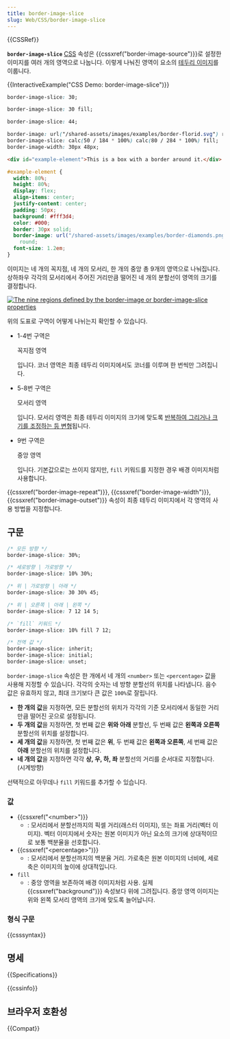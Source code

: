 ```yaml
---
title: border-image-slice
slug: Web/CSS/border-image-slice
---
```


{{CSSRef}}

**`border-image-slice`** [CSS](/ko/docs/Web/CSS) 속성은 {{cssxref("border-image-source")}}로 설정한 이미지를 여러 개의 영역으로 나눕니다. 이렇게 나눠진 영역이 요소의 [테두리 이미지](/ko/docs/Web/CSS/border-image)를 이룹니다.

{{InteractiveExample("CSS Demo: border-image-slice")}}

```css interactive-example-choice
border-image-slice: 30;
```

```css interactive-example-choice
border-image-slice: 30 fill;
```

```css interactive-example-choice
border-image-slice: 44;
```

```css interactive-example-choice
border-image: url("/shared-assets/images/examples/border-florid.svg") round;
border-image-slice: calc(50 / 184 * 100%) calc(80 / 284 * 100%) fill;
border-image-width: 30px 48px;
```

```html interactive-example
<div id="example-element">This is a box with a border around it.</div>
```

```css interactive-example
#example-element {
  width: 80%;
  height: 80%;
  display: flex;
  align-items: center;
  justify-content: center;
  padding: 50px;
  background: #fff3d4;
  color: #000;
  border: 30px solid;
  border-image: url("/shared-assets/images/examples/border-diamonds.png") 30
    round;
  font-size: 1.2em;
}
```

이미지는 네 개의 꼭지점, 네 개의 모서리, 한 개의 중앙 총 9개의 영역으로 나눠집니다. 상하좌우 각각의 모서리에서 주어진 거리만큼 떨어진 네 개의 분할선이 영역의 크기를 결정합니다.

[![The nine regions defined by the border-image or border-image-slice properties](/files/3814/border-image-slice.png)](/files/3814/border-image-slice.png)

위의 도표로 구역이 어떻게 나뉘는지 확인할 수 있습니다.

- 1-4번 구역은

  꼭지점 영역

  입니다. 코너 영역은 최종 테두리 이미지에서도 코너를 이루며 한 번씩만 그려집니다.

- 5-8번 구역은

  모서리 영역

  입니다. 모서리 영역은 최종 테두리 이미지의 크기에 맞도록 [반복하여 그리거나 크기를 조정하는 등 변형](/ko/docs/Web/CSS/border-image-repeat)됩니다.

- 9번 구역은

  중앙 영역

  입니다. 기본값으로는 쓰이지 않지만, `fill` 키워드를 지정한 경우 배경 이미지처럼 사용합니다.

{{cssxref("border-image-repeat")}}, {{cssxref("border-image-width")}}, {{cssxref("border-image-outset")}} 속성이 최종 테두리 이미지에서 각 영역의 사용 방법을 지정합니다.

## 구문

```css
/* 모든 방향 */
border-image-slice: 30%;

/* 세로방향 | 가로방향 */
border-image-slice: 10% 30%;

/* 위 | 가로방향 | 아래 */
border-image-slice: 30 30% 45;

/* 위 | 오른쪽 | 아래 | 왼쪽 */
border-image-slice: 7 12 14 5;

/* `fill` 키워드 */
border-image-slice: 10% fill 7 12;

/* 전역 값 */
border-image-slice: inherit;
border-image-slice: initial;
border-image-slice: unset;
```

`border-image-slice` 속성은 한 개에서 네 개의 `<number>` 또는 `<percentage>` 값을 사용해 지정할 수 있습니다. 각각의 숫자는 네 방향 분할선의 위치를 나타냅니다. 음수 값은 유효하지 않고, 최대 크기보다 큰 값은 `100%`로 잘립니다.

- **한 개의 값**을 지정하면, 모든 분할선의 위치가 각각의 기준 모서리에서 동일한 거리만큼 떨어진 곳으로 설정됩니다.
- **두 개의 값**을 지정하면, 첫 번째 값은 **위와 아래** 분할선, 두 번째 값은 **왼쪽과 오른쪽** 분할선의 위치를 설정합니다.
- **세 개의 값**을 지정하면, 첫 번째 값은 **위**, 두 번째 값은 **왼쪽과 오른쪽**, 세 번째 값은 **아래** 분할선의 위치를 설정합니다.
- **네 개의 값**을 지정하면 각각 **상, 우, 하, 좌** 분할선의 거리를 순서대로 지정합니다. (시계방향)

선택적으로 아무데나 `fill` 키워드를 추가할 수 있습니다.

### 값

- {{cssxref("&lt;number&gt;")}}
  - : 모서리에서 분할선까지의 픽셀 거리(래스터 이미지), 또는 좌표 거리(벡터 이미지). 벡터 이미지에서 숫자는 원본 이미지가 아닌 요소의 크기에 상대적이므로 보통 백분율을 선호합니다.
- {{cssxref("&lt;percentage&gt;")}}
  - : 모서리에서 분할선까지의 백분율 거리. 가로축은 원본 이미지의 너비에, 세로축은 이미지의 높이에 상대적입니다.
- `fill`
  - : 중앙 영역을 보존하여 배경 이미지처럼 사용. 실제 {{cssxref("background")}} 속성보다 위에 그려집니다. 중앙 영역 이미지는 위와 왼쪽 모서리 영역의 크기에 맞도록 늘어납니다.

### 형식 구문

{{csssyntax}}

## 명세

{{Specifications}}

{{cssinfo}}

## 브라우저 호환성

{{Compat}}
